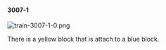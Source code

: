 #### 3007-1
![train-3007-1-0.png](https://github.com/lil-lab/nlvr/raw/master/nlvr/train/images/79/train-3007-1-0.png "train-3007-1-0.png")

There is a yellow block that is attach to a blue block.
